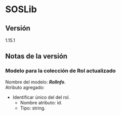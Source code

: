 # SOSLib

## Versión

1.15.1

## Notas de la versión

### Modelo para la colección de Rol actualizado

Nombre del modelo: ***RolInfo***.  
Atributo agregado:

- Identificar único del del rol.
  - Nombre atributo: id.
  - Tipo: string.
